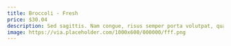 ```yaml
---
title: Broccoli - Fresh
price: $30.04
description: Sed sagittis. Nam congue, risus semper porta volutpat, quam pede lobortis ligula, sit amet eleifend pede libero quis orci. Nullam molestie nibh in lectus.
image: https://via.placeholder.com/1000x600/000000/fff.png
---
```

